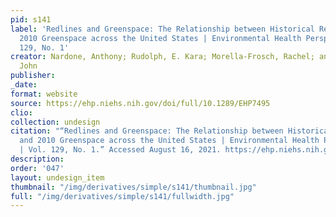 ```yaml
---
pid: s141
label: 'Redlines and Greenspace: The Relationship between Historical Redlining and
  2010 Greenspace across the United States | Environmental Health Perspectives | Vol.
  129, No. 1'
creator: Nardone, Anthony; Rudolph, E. Kara; Morella-Frosch, Rachel; and Casey, A.
  John
publisher:
_date:
format: website
source: https://ehp.niehs.nih.gov/doi/full/10.1289/EHP7495
clio:
collection: undesign
citation: "“Redlines and Greenspace: The Relationship between Historical Redlining
  and 2010 Greenspace across the United States | Environmental Health Perspectives
  | Vol. 129, No. 1.” Accessed August 16, 2021. https://ehp.niehs.nih.gov/doi/full/10.1289/EHP7495."
description:
order: '047'
layout: undesign_item
thumbnail: "/img/derivatives/simple/s141/thumbnail.jpg"
full: "/img/derivatives/simple/s141/fullwidth.jpg"
---
```

